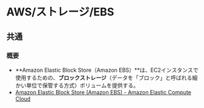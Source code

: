 # AWS/ストレージ/EBS

## 共通

### 概要

- **Amazon Elastic Block Store（Amazon EBS）**は、EC2インスタンスで使用するための、**ブロックストレージ**（データを「ブロック」と呼ばれる細かい単位で保管する方式）ボリュームを提供する。
- [Amazon Elastic Block Store (Amazon EBS) - Amazon Elastic Compute Cloud](https://docs.aws.amazon.com/ja_jp/AWSEC2/latest/UserGuide/AmazonEBS.html)
